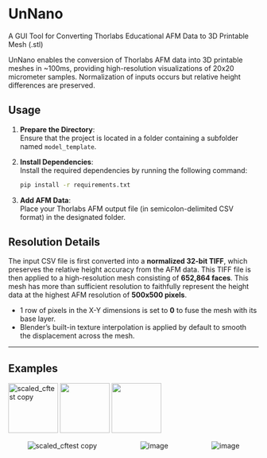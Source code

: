 # UnNano
A GUI Tool for Converting Thorlabs Educational AFM Data to 3D Printable Mesh (.stl)

UnNano enables the conversion of Thorlabs AFM data into 3D printable meshes in ~100ms, providing high-resolution visualizations of 20x20 micrometer samples. Normalization of inputs occurs but relative height differences are preserved.

## Usage

1. **Prepare the Directory**:  
   Ensure that the project is located in a folder containing a subfolder named `model_template`.

2. **Install Dependencies**:  
   Install the required dependencies by running the following command:  
   ```bash
   pip install -r requirements.txt
   ```

3. **Add AFM Data**:  
   Place your Thorlabs AFM output file (in semicolon-delimited CSV format) in the designated folder.

## Resolution Details

The input CSV file is first converted into a **normalized 32-bit TIFF**, which preserves the relative height accuracy from the AFM data. This TIFF file is then applied to a high-resolution mesh consisting of **652,864 faces**. This mesh has more than sufficient resolution to faithfully represent the height data at the highest AFM resolution of **500x500 pixels**.

- 1 row of pixels in the X-Y dimensions is set to **0** to fuse the mesh with its base layer.
- Blender’s built-in texture interpolation is applied by default to smooth the displacement across the mesh.

---
## Examples
<p float="left">
  <img src="https://github.com/user-attachments/assets/904d0803-18f5-49d2-843c-04e2eadbbece" alt="scaled_cftest copy" width="100" />
  <img src="https://github.com/user-attachments/assets/5386cc74-b8b6-4ccc-bf03-1775d35bcae4" width="100" /> 
  <img src="https://github.com/user-attachments/assets/e1b7dd49-421b-4466-82df-59fa0759b683" width="100" />
</p>

<div style="display: flex; justify-content: space-around;">
  <img src="https://github.com/user-attachments/assets/904d0803-18f5-49d2-843c-04e2eadbbece" alt="scaled_cftest copy" style="max-width: 30%; margin-right: 10px;">
  <img src="https://github.com/user-attachments/assets/5386cc74-b8b6-4ccc-bf03-1775d35bcae4" alt="image" style="max-width: 30%; margin-right: 10px;">
  <img src="https://github.com/user-attachments/assets/e1b7dd49-421b-4466-82df-59fa0759b683" alt="image" style="max-width: 30%;">
</div>
